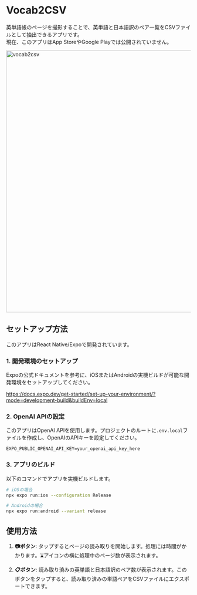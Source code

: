 # Vocab2CSV

英単語帳のページを撮影することで、英単語と日本語訳のペア一覧をCSVファイルとして抽出できるアプリです。  
現在、このアプリはApp StoreやGoogle Playでは公開されていません。

<img width="1267" height="714" alt="vocab2csv" src="https://github.com/user-attachments/assets/ad95ae8a-12a7-4f28-bf78-625c6db4b369" />

## セットアップ方法

このアプリはReact Native/Expoで開発されています。

### 1. 開発環境のセットアップ

Expoの公式ドキュメントを参考に、iOSまたはAndroidの実機ビルドが可能な開発環境をセットアップしてください。

https://docs.expo.dev/get-started/set-up-your-environment/?mode=development-build&buildEnv=local

### 2. OpenAI APIの設定

このアプリはOpenAI APIを使用します。プロジェクトのルートに`.env.local`ファイルを作成し、OpenAIのAPIキーを設定してください。

```env
EXPO_PUBLIC_OPENAI_API_KEY=your_openai_api_key_here
```

### 3. アプリのビルド

以下のコマンドでアプリを実機ビルドします。

```bash
# iOSの場合
npx expo run:ios --configuration Release

# Androidの場合
npx expo run:android --variant release
```

## 使用方法

1. **📷ボタン**: タップするとページの読み取りを開始します。処理には時間がかかります。⌛️アイコンの横に処理中のページ数が表示されます。

2. **📋ボタン**: 読み取り済みの英単語と日本語訳のペア数が表示されます。このボタンをタップすると、読み取り済みの単語ペアをCSVファイルにエクスポートできます。
